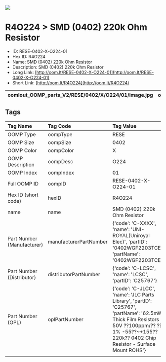 


  
![][im]
# R4O224 > SMD (0402) 220k Ohm Resistor

- ID: RESE-0402-X-O224-01
- Hex ID: R4O224
- Name: SMD (0402) 220k Ohm Resistor
- Description: SMD (0402) 220k Ohm Resistor
- Long Link: [http://oom.lt/RESE-0402-X-O224-01](http://oom.lt/RESE-0402-X-O224-01)
- Short Link: [http://oom.lt/R4O224](http://oom.lt/R4O224)
  

|oomlout_OOMP_parts_V2/RESE/0402/X/O224/01/image.jpg|oomlout_OOMP_parts_V2/RESE/0402/X/O224/01/image_BOTTOM.jpg|||
| :---: | :---: | :---: | :---: |

## Tags
  

|Tag Name|Tag Code|Tag Value|
| :--- | :--- | :--- |
|OOMP Type|oompType|RESE|
|OOMP Size|oompSize|0402|
|OOMP Color|oompColor|X|
|OOMP Description|oompDesc|O224|
|OOMP Index|oompIndex|01|
|Full OOMP ID|oompID|RESE-0402-X-O224-01|
|Hex ID (short code)|hexID|R4O224|
|name|name|SMD (0402) 220k Ohm Resistor|
|Part Number (Manufacturer)|manufacturerPartNumber|{'code': 'C-XXXX', 'name': 'UNI-ROYAL(Uniroyal Elec)', 'partID': '0402WGF2203TCE', 'partName': '0402WGF2203TCE'}|
|Part Number (Distributor)|distributorPartNumber|{'code': 'C-LCSC', 'name': 'LCSC', 'partID': 'C25767'}|
|Part Number (OPL)|oplPartNumber|{'code': 'C-JLCC', 'name': 'JLC Parts Library', 'partID': 'C25767', 'partName': '62.5mW Thick Film Resistors 50V ??100ppm/?? ??1% -55??~+155?? 220k?? 0402  Chip Resistor - Surface Mount ROHS'}|
||||



[im]: RESE/0402/X/O224/01/image_450.jpg
